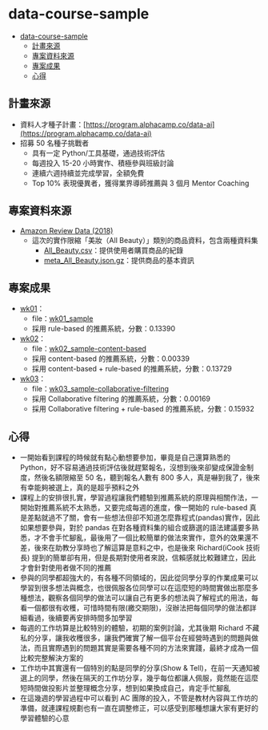 # data-course-sample

- [data-course-sample](#data-course-sample)
  - [計畫來源](#計畫來源)
  - [專案資料來源](#專案資料來源)
  - [專案成果](#專案成果)
  - [心得](#心得)


## 計畫來源

- 資料人才種子計畫：[https://program.alphacamp.co/data-ai](https://program.alphacamp.co/data-ai)
- 招募 50 名種子挑戰者
  - 具有一定 Python/工具基礎，通過技術評估
  - 每週投入 15-20 小時實作、積極參與班級討論
  - 連續六週持續並完成學習，全額免費
  - Top 10% 表現優異者，獲得業界導師推薦與 3 個月 Mentor Coaching


## 專案資料來源

- [Amazon Review Data (2018)](https://nijianmo.github.io/amazon/index.html)
  - 這次的實作限縮「美妝（All Beauty）」類別的商品資料，包含兩種資料集
    - [All_Beauty.csv](http://deepyeti.ucsd.edu/jianmo/amazon/categoryFilesSmall/All_Beauty.csv)：提供使用者購買商品的紀錄
    - [meta_All_Beauty.json.gz](http://deepyeti.ucsd.edu/jianmo/amazon/metaFiles2/meta_All_Beauty.json.gz)：提供商品的基本資訊


## 專案成果

- [wk01](README-wk01.md)：
  - file：[wk01_sample](wk01_sample.ipynb)
  - 採用 rule-based 的推薦系統，分數：0.13390
- [wk02](README-wk02.md)：
  - file：[wk02_sample-content-based](wk02_sample-content-based.ipynb)
  - 採用 content-based 的推薦系統，分數：0.00339
  - 採用 content-based + rule-based 的推薦系統，分數：0.13729
- [wk03](README-wk03.md)：
  - file：[wk03_sample-collaborative-filtering](wk03_sample-collaborative-filtering.ipynb)
  - 採用 Collaborative filtering 的推薦系統，分數：0.00169
  - 採用 Collaborative filtering + rule-based 的推薦系統，分數：0.15932


## 心得

- 一開始看到課程的時候就有點心動想要參加，畢竟是自己還算熟悉的 Python，好不容易通過技術評估後就趕緊報名，沒想到後來卻變成保證金制度，然後名額限縮至 50 名，聽到報名人數有 800 多人，真是嚇到我了，後來有幸能夠被選上，真的是超乎預料之外
- 課程上的安排很扎實，學習過程讓我們體驗到推薦系統的原理與相關作法，一開始對推薦系統不太熟悉，又要完成每週的進度，像一開始的 rule-based 真是差點就過不了關，會有一些想法但卻不知道怎麼靠程式(pandas)實作，因此如果想要參與，對於 pandas 在對各種資料集的組合或篩選的語法建議要多熟悉，才不會手忙腳亂，最後用了一個比較簡單的做法來實作，意外的效果還不差，後來在助教分享時也了解這算是意料之中，也是後來 Richard(iCook 技術長) 提到的簡單卻有用，但是長期對使用者來說，信賴感就比較難建立，因此才會針對使用者做不同的推薦
- 參與的同學都超強大的，有各種不同領域的，因此從同學分享的作業成果可以學習到很多想法與概念，也很佩服各位同學可以在這麼短的時間實做出那麼多種想法，觀察各個同學的做法可以讓自己有更多的想法與了解程式的用法，每看一個都很有收穫，可惜時間有限(繳交期限)，沒辦法把每個同學的做法都詳細看過，後續要再安排時間多加學習
- 每週的工作坊算是比較特別的體驗，初期的案例討論，尤其後期 Richard 不藏私的分享，讓我收穫很多，讓我們確實了解一個平台在經營時遇到的問題與做法，而且實際遇到的問題其實是需要各種不同的方法來實踐，最終才成為一個比較完整解決方案的
- 工作坊中其實還有一個特別的點是同學的分享(Show & Tell)，在前一天通知被選上的同學，然後在隔天的工作坊分享，幾乎每位都讓人佩服，竟然能在這麼短時間做投影片並整理概念分享，想到如果換成自己，肯定手忙腳亂
- 在這幾週的學習過程中可以看到 AC 團隊的投入，不管是教材內容與工作坊的準備，就連課程規劃也有一直在調整修正，可以感受到那種想讓大家有更好的學習體驗的心意
